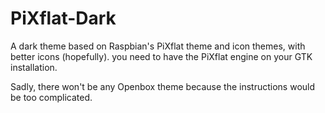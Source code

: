 # PiXflat-Dark
A dark theme based on Raspbian's PiXflat theme and icon themes, with better icons (hopefully). you need to have the PiXflat engine on your GTK installation.

Sadly, there won't be any Openbox theme because the instructions would be too complicated.
